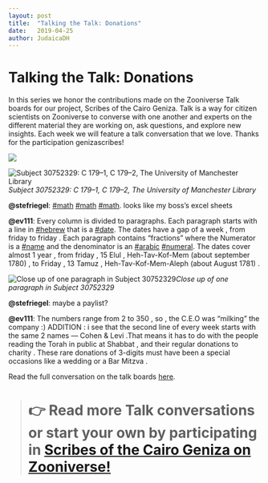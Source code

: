 ```yaml
---
layout: post
title:  "Talking the Talk: Donations"
date:   2019-04-25
author: JudaicaDH
---
```

# Talking the Talk: Donations

In this series we honor the contributions made on the Zooniverse Talk boards for our project, Scribes of the Cairo Geniza. Talk is a way for citizen scientists on Zooniverse to converse with one another and experts on the different material they are working on, ask questions, and explore new insights. Each week we will feature a talk conversation that we love. Thanks for the participation genizascribes!

![](https://cdn-images-1.medium.com/max/4000/0*SGG659sx6ZE6-jkH.jpeg)

![Subject 30752329: C 179–1, C 179–2, The University of Manchester Library](https://cdn-images-1.medium.com/max/4000/0*GMWx3yRwuFv_lkTL.jpeg)*Subject 30752329: C 179–1, C 179–2, The University of Manchester Library*

**@stefriegel**: [#math](https://www.zooniverse.org/projects/judaicadh/scribes-of-the-cairo-geniza/talk/tags/math) [#math](https://www.zooniverse.org/projects/judaicadh/scribes-of-the-cairo-geniza/talk/tags/math) [#math](https://www.zooniverse.org/projects/judaicadh/scribes-of-the-cairo-geniza/talk/tags/math). looks like my boss’s excel sheets

**@ev111**: Every column is divided to paragraphs. Each paragraph starts with a line in [#hebrew](https://www.zooniverse.org/projects/judaicadh/scribes-of-the-cairo-geniza/talk/tags/hebrew) that is a [#date](https://www.zooniverse.org/projects/judaicadh/scribes-of-the-cairo-geniza/talk/tags/date). The dates have a gap of a week , from friday to friday . Each paragraph contains “fractions” where the Numerator is a [#name](https://www.zooniverse.org/projects/judaicadh/scribes-of-the-cairo-geniza/talk/tags/name) and the denominator is an [#arabic](https://www.zooniverse.org/projects/judaicadh/scribes-of-the-cairo-geniza/talk/tags/arabic) [#numeral](https://www.zooniverse.org/projects/judaicadh/scribes-of-the-cairo-geniza/talk/tags/numeral). The dates cover almost 1 year , from friday , 15 Elul , Heh-Tav-Kof-Mem (about september 1780) ,
to Friday , 13 Tamuz , Heh-Tav-Kof-Mem-Aleph (about August 1781) .

![Close up of one paragraph in Subject 30752329](https://cdn-images-1.medium.com/max/2000/1*vZTK9m1yFYyPfNyzyAUNoQ.png)*Close up of one paragraph in Subject 30752329*

**@stefriegel**: maybe a paylist?

**@ev111**: The numbers range from 2 to 350 , so , the C.E.O was “milking” the company :) ADDITION : i see that the second line of every week starts with the same 2 names — Cohen & Levi .That means it has to do with the people reading the Torah in public at Shabbat , and their regular donations to charity . These rare donations of 3-digits must have been a special occasions like a wedding or a Bar Mitzva .

Read the full conversation on the talk boards [here](https://www.zooniverse.org/projects/judaicadh/scribes-of-the-cairo-geniza/talk/1029/922586).
> # 👉 Read more Talk conversations or start your own by participating in [Scribes of the Cairo Geniza on Zooniverse!](http://scribesofthecairogeniza.org)
